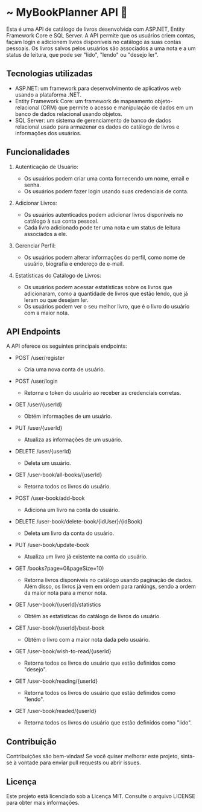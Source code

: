 # ~ MyBookPlanner API 📖

Esta é uma API de catálogo de livros desenvolvida com ASP.NET, Entity Framework Core e SQL Server. A API permite que os usuários criem contas, façam login e adicionem livros disponíveis no catálogo às suas contas pessoais. Os livros salvos pelos usuários são associados a uma nota e a um status de leitura, que pode ser "lido", "lendo" ou "desejo ler".

## Tecnologias utilizadas

- ASP.NET: um framework para desenvolvimento de aplicativos web usando a plataforma .NET.
- Entity Framework Core: um framework de mapeamento objeto-relacional (ORM) que permite o acesso e manipulação de dados em um banco de dados relacional usando objetos.
- SQL Server: um sistema de gerenciamento de banco de dados relacional usado para armazenar os dados do catálogo de livros e informações dos usuários.

## Funcionalidades

1. Autenticação de Usuário:
   - Os usuários podem criar uma conta fornecendo um nome, email e senha.
   - Os usuários podem fazer login usando suas credenciais de conta.

2. Adicionar Livros:
   - Os usuários autenticados podem adicionar livros disponíveis no catálogo à sua conta pessoal.
   - Cada livro adicionado pode ter uma nota e um status de leitura associados a ele.

3. Gerenciar Perfil:
   - Os usuários podem alterar informações do perfil, como nome de usuário, biografia e endereço de e-mail.

4. Estatísticas do Catálogo de Livros:
   - Os usuários podem acessar estatísticas sobre os livros que adicionaram, como a quantidade de livros que estão lendo, que já leram ou que desejam ler.
   - Os usuários podem ver o seu melhor livro, que é o livro do usuário com a maior nota.

## API Endpoints

A API oferece os seguintes principais endpoints:

- POST /user/register
  - Cria uma nova conta de usuário.

- POST /user/login
  - Retorna o token do usuário ao receber as credenciais corretas.

- GET /user/{userId}
  - Obtém informações de um usuário.

- PUT /user/{userId}
  - Atualiza as informações de um usuário.
    
- DELETE /user/{userId}
  - Deleta um usuário.
 
- GET /user-book/all-books/{userId}
  - Retorna todos os livros do usuário.

- POST /user-book/add-book
  - Adiciona um livro na conta do usuário.

- DELETE /user-book/delete-book/{idUser}/{idBook}
  - Deleta um livro da conta do usuário.
    
- PUT /user-book/update-book
  - Atualiza um livro já existente na conta do usuário.

- GET /books?page=0&pageSize=10)
  - Retorna livros disponíveis no catálogo usando paginação de dados. Além disso, os livros já vem em ordem para rankings, sendo a ordem da maior nota para a menor nota.

- GET /user-book/{userId}/statistics
  - Obtém as estatísticas do catálogo de livros do usuário.

- GET /user-book/{userId}/best-book
  - Obtém o livro com a maior nota dada pelo usuário.

- GET /user-book/wish-to-read/{userId}
  - Retorna todos os livros do usuário que estão definidos como "desejo".

- GET /user-book/reading/{userId}
  - Retorna todos os livros do usuário que estão definidos como "lendo".

- GET /user-book/readed/{userId}
  - Retorna todos os livros do usuário que estão definidos como "lido".
    

## Contribuição

Contribuições são bem-vindas! Se você quiser melhorar este projeto, sinta-se à vontade para enviar pull requests ou abrir issues.

## Licença

Este projeto está licenciado sob a Licença MIT. Consulte o arquivo LICENSE para obter mais informações.
